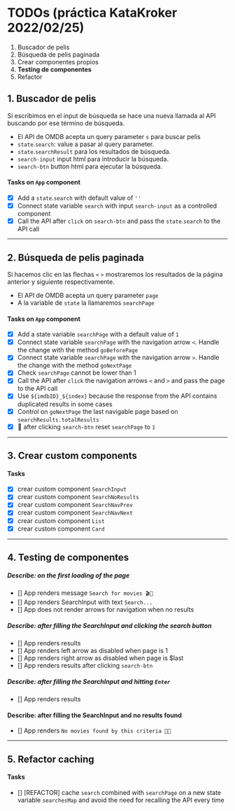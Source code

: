 # TODOs (práctica KataKroker 2022/02/25)

1. Buscador de pelis
2. Búsqueda de pelis paginada
3. Crear componentes propios
4. **Testing de componentes**
5. Refactor

## 1. Buscador de pelis

Si escribimos en el input de búsqueda se hace una nueva llamada al API buscando por ese término de búsqueda.

- El API de OMDB acepta un query parameter `s` para buscar pelis
- `state`.`search`: value a pasar al query parameter.
- `state`.`searchResult` para los resultados de búsqueda.
- `search-input` input html para introducir la búsqueda.
- `search-btn` button html para ejecutar la búsqueda.

#### Tasks on `App` component

- [x] Add a `state`.`search` with default value of `''`
- [x] Connect state variable `search` with input `search-input` as a controlled component
- [x] Call the API after `click` on `search-btn` and pass the `state`.`search` to the API call

---

## 2. Búsqueda de pelis paginada

Si hacemos clic en las flechas `<` `>` mostraremos los resultados de la página anterior y siguiente respectivamente.

- El API de OMDB acepta un query parameter `page`
- A la variable de `state` la llamaremos `searchPage`

#### Tasks on `App` component

- [x] Add a state variable `searchPage` with a default value of `1`
- [x] Connect state variable `searchPage` with the navigation arrow `<`. Handle the change with the method `goBeforePage`
- [x] Connect state variable `searchPage` with the navigation arrow `>`. Handle the change with the method `goNextPage`
- [x] Check `searchPage` cannot be lower than 1
- [x] Call the API after `click` the navigation arrows `<` and `>` and pass the page to the API call
- [x] Use `${imdbID}_${index}` because the response from the API contains duplicated results in some cases
- [x] Control on `goNextPage` the last navigable page based on `searchResults.totalResults`
- [x] :bug: after clicking `search-btn` reset `searchPage` to `1`

---

## 3. Crear custom components

#### Tasks

- [x] crear custom component `SearchInput`
- [x] crear custom component `SearchNoResults`
- [x] crear custom component `SearchNavPrev`
- [x] crear custom component `SearchNavNext`
- [x] crear custom component `List`
- [x] crear custom component `Card`

---

## 4. Testing de componentes

##### Describe: on the first loading of the page

- [] App renders message `Search for movies 🎬🍿`
- [] App renders SearchInput with text `Search...`
- [] App does not render arrows for navigation when no results

##### Describe: after filling the SearchInput and clicking the search button

- [] App renders results
- [] App renders left arrow as disabled when page is 1
- [] App renders right arrow as disabled when page is $last
- [] App renders results after clicking `search-btn`

##### Describe: after filling the SearchInput and hitting `Enter`

- [] App renders results

#### Describe: after filling the SearchInput and no results found

- [] App renders `No movies found by this criteria 🤷🏻`

---

## 5. Refactor caching

#### Tasks

- [] [REFACTOR] cache `search` combined with `searchPage` on a new state variable `searchesMap` and avoid the need for recalling the API every time
